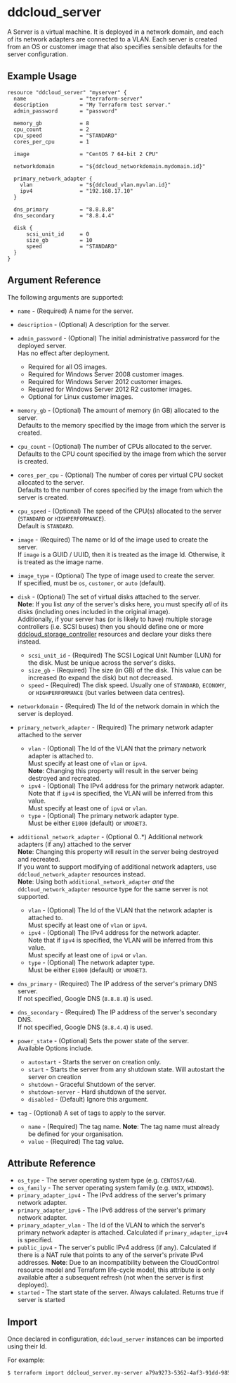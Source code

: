 # ddcloud\_server

A Server is a virtual machine. It is deployed in a network domain, and each of its network adapters are connected to a VLAN. Each server is created from an OS or customer image that also specifies sensible defaults for the server configuration.

## Example Usage

```hcl
resource "ddcloud_server" "myserver" {
  name                 = "terraform-server"
  description          = "My Terraform test server."
  admin_password       = "password"

  memory_gb            = 8
  cpu_count            = 2
  cpu_speed            = "STANDARD"
  cores_per_cpu        = 1

  image                = "CentOS 7 64-bit 2 CPU"

  networkdomain        = "${ddcloud_networkdomain.mydomain.id}"

  primary_network_adapter {
    vlan               = "${ddcloud_vlan.myvlan.id}"
    ipv4               = "192.168.17.10"
  }

  dns_primary          = "8.8.8.8"
  dns_secondary        = "8.8.4.4"

  disk {
      scsi_unit_id     = 0
      size_gb          = 10
      speed            = "STANDARD"
  }
}
```

## Argument Reference

The following arguments are supported:

* `name` - (Required) A name for the server.
* `description` - (Optional) A description for the server.
* `admin_password` - (Optional) The initial administrative password for the deployed server.  
Has no effect after deployment.
  * Required for all OS images.
  * Required for Windows Server 2008 customer images.
  * Required for Windows Server 2012 customer images.
  * Required for Windows Server 2012 R2 customer images.
  * Optional for Linux customer images.
* `memory_gb` - (Optional) The amount of memory (in GB) allocated to the server.  
Defaults to the memory specified by the image from which the server is created.
* `cpu_count` - (Optional) The number of CPUs allocated to the server.  
Defaults to the CPU count specified by the image from which the server is created.
* `cores_per_cpu` - (Optional) The number of cores per virtual CPU socket allocated to the server.  
Defaults to the number of cores specified by the image from which the server is created.
* `cpu_speed` - (Optional) The speed of the CPU(s) allocated to the server (`STANDARD` or `HIGHPERFORMANCE`).  
Default is `STANDARD`.
* `image` - (Required) The name or Id of the image used to create the server.  
If `image` is a GUID / UUID, then it is treated as the image Id. Otherwise, it is treated as the image name.
* `image_type` - (Optional) The type of image used to create the server.  
If specified, must be `os`, `customer`, or `auto` (default). 
* `disk` - (Optional) The set of virtual disks attached to the server.  
  **Note**: If you list _any_ of the server's disks here, you must specify _all_ of its disks (including ones included in the original image).  
  Additionally, if your server has (or is likely to have) multiple storage controllers (i.e. SCSI buses) then you should define one or more [ddcloud\_storage\_controller](storage_controller.md) resources and declare your disks there instead.  
    * `scsi_unit_id` - (Required) The SCSI Logical Unit Number (LUN) for the disk. Must be unique across the server's disks.
    * `size_gb` - (Required) The size (in GB) of the disk. This value can be increased (to expand the disk) but not decreased.
    * `speed` - (Required) The disk speed. Usually one of `STANDARD`, `ECONOMY`, or `HIGHPERFORMANCE` (but varies between data centres).
* `networkdomain` - (Required) The Id of the network domain in which the server is deployed.
* `primary_network_adapter` - (Required) The primary network adapter attached to the server
  * `vlan` - (Optional) The Id of the VLAN that the primary network adapter is attached to.  
  Must specify at least one of `vlan` or `ipv4`.  
  **Note**: Changing this property will result in the server being destroyed and recreated.
  * `ipv4` - (Optional) The IPv4 address for the primary network adapter.  
  Note that if `ipv4` is specified, the VLAN will be inferred from this value.  
  Must specify at least one of `ipv4` or `vlan`.
  * `type` - (Optional) The primary network adapter type.  
  Must be either `E1000` (default) or `VMXNET3`.  
* `additional_network_adapter` - (Optional 0..\*) Additional network adapters (if any) attached to the server  
  **Note**: Changing this property will result in the server being destroyed and recreated.  
  If you want to support modifying of additional network adapters, use `ddcloud_network_adapter` resources instead.  
  **Note**: Using both `additional_network_adapter` _and_ the `ddcloud_network_adapter` resource type for the same server is not supported.
  * `vlan` - (Optional) The Id of the VLAN that the network adapter is attached to.  
  Must specify at least one of `vlan` or `ipv4`.
  * `ipv4` - (Optional) The IPv4 address for the network adapter.  
  Note that if `ipv4` is specified, the VLAN will be inferred from this value.  
  Must specify at least one of `ipv4` or `vlan`.
  * `type` - (Optional) The network adapter type.  
  Must be either `E1000` (default) or `VMXNET3`.
* `dns_primary` - (Required) The IP address of the server's primary DNS server.  
If not specified, Google DNS (`8.8.8.8`) is used.
* `dns_secondary` - (Required) The IP address of the server's secondary DNS.  
If not specified, Google DNS (`8.8.4.4`) is used.
* `power_state` - (Optional) Sets the power state of the server.  
Available Options include.
  * `autostart` - Starts the server on creation only.
  * `start` - Starts the server from any shutdown state. Will autostart the server on creation
  * `shutdown` - Graceful Shutdown of the server.
  * `shutdown-server` - Hard shutdown of the server.
  * `disabled` - (Default) Ignore this argument.

* `tag` - (Optional) A set of tags to apply to the server.
    * `name` - (Required) The tag name. **Note**: The tag name must already be defined for your organisation.
    * `value` - (Required) The tag value.

## Attribute Reference

* `os_type` - The server operating system type (e.g. `CENTOS7/64`).
* `os_family` - The server operating system family (e.g. `UNIX`, `WINDOWS`).
* `primary_adapter_ipv4` - The IPv4 address of the server's primary network adapter.
* `primary_adapter_ipv6` - The IPv6 address of the server's primary network adapter.
* `primary_adapter_vlan` - The Id of the VLAN to which the server's primary network adapter is attached. Calculated if `primary_adapter_ipv4` is specified.
* `public_ipv4` - The server's public IPv4 address (if any). Calculated if there is a NAT rule that points to any of the server's private IPv4 addresses. **Note**: Due to an incompatibility between the CloudControl resource model and Terraform life-cycle model, this attribute is only available after a subsequent refresh (not when the server is first deployed).
* `started` - The start state of the server. Always calulated. Returns true if server is started

## Import

Once declared in configuration, `ddcloud_server` instances can be imported using their Id.

For example:

```bash
$ terraform import ddcloud_server.my-server a79a9273-5362-4af3-91dd-9853b986872c
```
